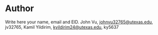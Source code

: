 # Author

Write here your name, email and EID. 
John Vu, johnvu32765@utexas.edu, jv32765, 
Kamil Yildirim, kyildirim24@utexas.edu, ky5637